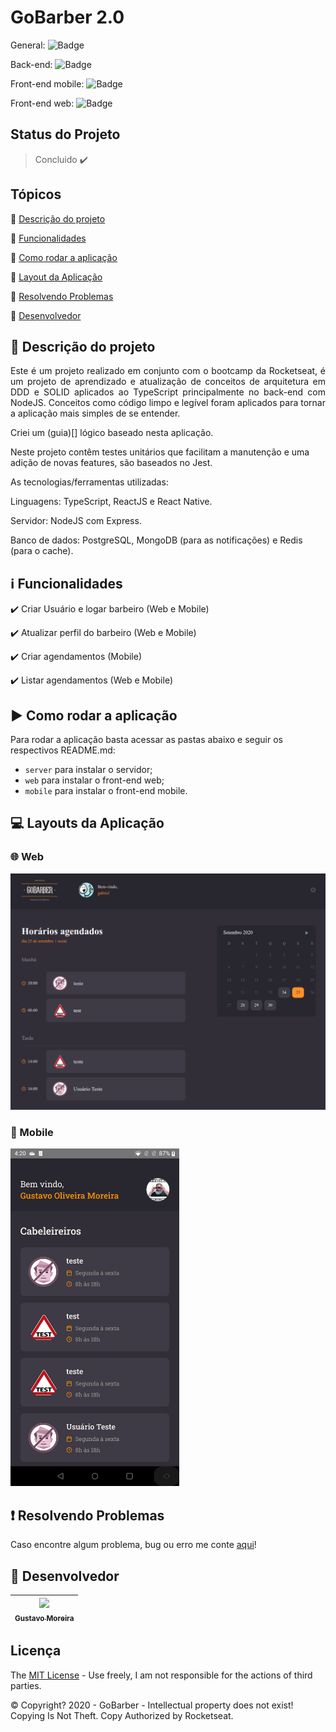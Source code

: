 # GoBarber 2.0

General: ![Badge](https://img.shields.io/badge/types-Flow%20%7C%20TypeScript-blue)

Back-end: ![Badge](https://img.shields.io/badge/node-%3E%3D%2012.18.2-brightgreen)

Front-end mobile: ![Badge](https://img.shields.io/badge/Bootcamp%20Rocketseat-React%20Native-blueviolet)

Front-end web: ![Badge](https://img.shields.io/badge/Bootcamp%20Rocketseat-ReactJS-blueviolet)

## Status do Projeto

> Concluido :heavy_check_mark:

## Tópicos

🔹 [Descrição do projeto](#🔗-descrição-do-projeto)

🔹 [Funcionalidades](#ℹ️-funcionalidades)

🔹 [Como rodar a aplicação](#▶️-como-rodar-a-aplicação)

🔹 [Layout da Aplicação](#💻-layouts-da-aplicação)

🔹 [Resolvendo Problemas](#❗️-resolvendo-problemas)

🔹 [Desenvolvedor](#🐙-desenvolvedor)

## 🔗 Descrição do projeto

<p align="justify">
  Este é um projeto realizado em conjunto com o bootcamp da Rocketseat, é um projeto de aprendizado e atualização de conceitos de arquitetura em DDD e SOLID aplicados ao TypeScript principalmente no back-end com NodeJS. Conceitos como código limpo e legível foram aplicados para tornar a aplicação mais simples de se entender.

  Criei um (guia)[] lógico baseado nesta aplicação.

  Neste projeto contêm testes unitários que facilitam a manutenção e uma adição de novas features, são baseados no Jest.

  As tecnologias/ferramentas utilizadas:

  Linguagens: TypeScript, ReactJS e React Native.

  Servidor: NodeJS com Express.

  Banco de dados: PostgreSQL, MongoDB (para as notificações) e Redis (para o cache).
</p>

## ℹ️ Funcionalidades

✔️ Criar Usuário e logar barbeiro (Web e Mobile)

✔️ Atualizar perfil do barbeiro (Web e Mobile)

✔️ Criar agendamentos (Mobile)

✔️ Listar agendamentos (Web e Mobile)

## ▶️ Como rodar a aplicação

Para rodar a aplicação basta acessar as pastas abaixo e seguir os respectivos README.md:

- `server` para instalar o servidor;
- `web` para instalar o front-end web;
- `mobile` para instalar o front-end mobile.

## 💻 Layouts da Aplicação

### 🌐 Web

<img src="https://github.com/MGustav0/gobarber2.0/blob/master/extras/screenshots/web/04_-_dashboard.png" width="640" heigth="360" />

### 📱 Mobile

<img src="https://github.com/MGustav0/gobarber2.0/blob/master/extras/screenshots/mobile/03_-_dashboard.jpg" width="270" heigth="480" />

## ❗️ Resolvendo Problemas

Caso encontre algum problema, bug ou erro me conte [aqui](https://github.com/MGustav0/gobarber2.0/pulls)!

## 🐙 Desenvolvedor

| [<img src="https://avatars1.githubusercontent.com/u/18315899?s=460&u=54d9c6ea66f2b27120bf39dabe1d36ff22a92b9d&v=4>][(https://github.com/MGustav0](https://avatars1.githubusercontent.com/u/18315899?s=460&u=54d9c6ea66f2b27120bf39dabe1d36ff22a92b9d&v=4))" width=115><br><sub>Gustavo Moreira</sub>](https://github.com/MGustav0) |
| :---: |

## Licença

The [MIT License](https://opensource.org/licenses/MIT) - Use freely, I am not responsible for the actions of third parties.

©️ Copyright? 2020 - GoBarber - Intellectual property does not exist! Copying Is Not Theft. Copy Authorized by Rocketseat.
